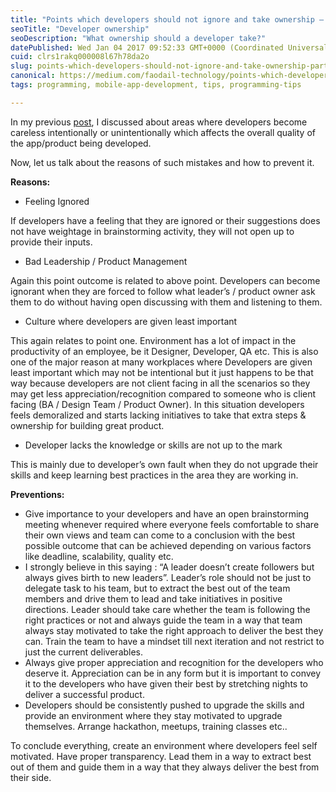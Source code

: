 ```yaml
---
title: "Points which developers should not ignore and take ownership — part 2"
seoTitle: "Developer ownership"
seoDescription: "What ownership should a developer take?"
datePublished: Wed Jan 04 2017 09:52:33 GMT+0000 (Coordinated Universal Time)
cuid: clrs1rakq000008l67h78da2o
slug: points-which-developers-should-not-ignore-and-take-ownership-part-2-c2badb38951f
canonical: https://medium.com/faodail-technology/points-which-developers-should-not-ignore-and-take-ownership-part-2-c2badb38951f
tags: programming, mobile-app-development, tips, programming-tips

---
```


In my previous [post](https://goo.gl/mxqFKr), I discussed about areas where developers become careless intentionally or unintentionally which affects the overall quality of the app/product being developed.

Now, let us talk about the reasons of such mistakes and how to prevent it.

**Reasons:**

*   Feeling Ignored

If developers have a feeling that they are ignored or their suggestions does not have weightage in brainstorming activity, they will not open up to provide their inputs.

*   Bad Leadership / Product Management

Again this point outcome is related to above point. Developers can become ignorant when they are forced to follow what leader’s / product owner ask them to do without having open discussing with them and listening to them.

*   Culture where developers are given least important

This again relates to point one. Environment has a lot of impact in the productivity of an employee, be it Designer, Developer, QA etc. This is also one of the major reason at many workplaces where Developers are given least important which may not be intentional but it just happens to be that way because developers are not client facing in all the scenarios so they may get less appreciation/recognition compared to someone who is client facing (BA / Design Team / Product Owner). In this situation developers feels demoralized and starts lacking initiatives to take that extra steps & ownership for building great product.

*   Developer lacks the knowledge or skills are not up to the mark

This is mainly due to developer’s own fault when they do not upgrade their skills and keep learning best practices in the area they are working in.

**Preventions:**

*   Give importance to your developers and have an open brainstorming meeting whenever required where everyone feels comfortable to share their own views and team can come to a conclusion with the best possible outcome that can be achieved depending on various factors like deadline, scalability, quality etc.
*   I strongly believe in this saying : “A leader doesn’t create followers but always gives birth to new leaders”. Leader’s role should not be just to delegate task to his team, but to extract the best out of the team members and drive them to lead and take initiatives in positive directions. Leader should take care whether the team is following the right practices or not and always guide the team in a way that team always stay motivated to take the right approach to deliver the best they can. Train the team to have a mindset till next iteration and not restrict to just the current deliverables.
*   Always give proper appreciation and recognition for the developers who deserve it. Appreciation can be in any form but it is important to convey it to the developers who have given their best by stretching nights to deliver a successful product.
*   Developers should be consistently pushed to upgrade the skills and provide an environment where they stay motivated to upgrade themselves. Arrange hackathon, meetups, training classes etc..

To conclude everything, create an environment where developers feel self motivated. Have proper transparency. Lead them in a way to extract best out of them and guide them in a way that they always deliver the best from their side.